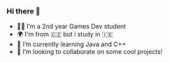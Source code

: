 ### Hi there 👋

- 👩‍🎓 I’m a 2nd year Games Dev student
- 🌍 I'm from 🇨🇿 but i study in 🇮🇪
- 📘 I’m currently learning Java and C++
- 👯 I’m looking to collaborate on some cool projects!

